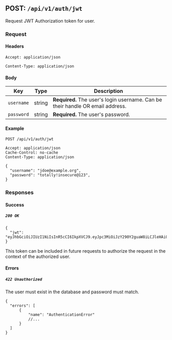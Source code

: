 ## POST: ```/api/v1/auth/jwt```

Request JWT Authorization token for user.

### Request

#### Headers
```Accept: application/json```

```Content-Type: application/json```

#### Body

Key | Type | Description
--- | ---- | ----------- 
```username``` | string | **Required.** The user's login username. Can be their handle OR email address.
```password``` | string | **Required.** The user's password.


#### Example
```
POST /api/v1/auth/jwt

Accept: application/json
Cache-Control: no-cache
Content-Type: application/json

{
  "username": "jdoe@example.org",
  "password": "totally!insecure@123",
}
```

### Responses

#### Success

##### ```200 OK```
```
{
  "jwt": "eyJhbGciOiJIUzI1NiIsInR5cCI6IkpXVCJ9.eyJpc3MiOiJzY290Y2guaW8iLCJleHAiOjEzMDA4MTkzODAsIm5hbWUiOiJDaHJpcyBTZXZpbGxlamEiLCJhZG1pbiI6dHJ1ZX0.03f329983b86f7d9a9f5fef85305880101d5e302afafa20154d094b229f75"
}
```
This token can be included in future requests to authorize the request in the context of the authorized user.

#### Errors

##### ```422 Unauthorized```

The user must exist in the database and password must match.
```
{
  "errors": [
      {
          "name": "AuthenticationError"
          //...
      }
  ]
}
```
